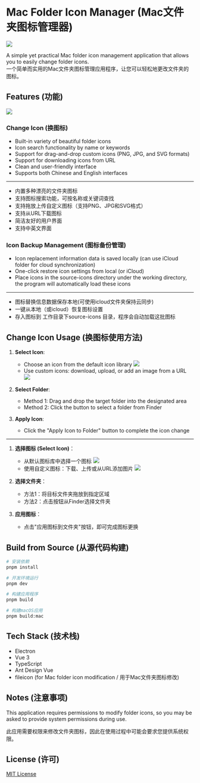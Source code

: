 # Mac Folder Icon Manager (Mac文件夹图标管理器)

![](./docs/post.png)
  
A simple yet practical Mac folder icon management application that allows you to easily change folder icons.   
一个简单而实用的Mac文件夹图标管理应用程序，让您可以轻松地更改文件夹的图标。


## Features (功能)
![](./docs/Effect-Display.png)

### Change Icon (换图标)

- Built-in variety of beautiful folder icons
- Icon search functionality by name or keywords
- Support for drag-and-drop custom icons (PNG, JPG, and SVG formats)
- Support for downloading icons from URL
- Clean and user-friendly interface
- Supports both Chinese and English interfaces

---

- 内置多种漂亮的文件夹图标
- 支持图标搜索功能，可按名称或关键词查找
- 支持拖放上传自定义图标（支持PNG、JPG和SVG格式）
- 支持从URL下载图标
- 简洁友好的用户界面
- 支持中英文界面

### Icon Backup Management (图标备份管理)

- Icon replacement information data is saved locally (can use iCloud folder for cloud synchronization)
- One-click restore icon settings from local (or iCloud)
- Place icons in the source-icons directory under the working directory, the program will automatically load these icons

---

- 图标替换信息数据保存本地(可使用icloud文件夹保持云同步)
- 一键从本地（或icloud）恢复图标设置
- 存入图标到 工作目录下source-icons 目录，程序会自动加载这批图标


## Change Icon Usage (换图标使用方法)

1. **Select Icon**:
   - Choose an icon from the default icon library
    ![](./docs/apply-buildin-png.png)
   - Use custom icons: download, upload, or add an image from a URL
   ![](./docs/apply-upload-images.png)


2. **Select Folder**:
   - Method 1: Drag and drop the target folder into the designated area
   - Method 2: Click the button to select a folder from Finder

3. **Apply Icon**:
   - Click the "Apply Icon to Folder" button to complete the icon change


--- 
1. **选择图标 (Select Icon)**：
   - 从默认图标库中选择一个图标
     ![](./docs/apply-buildin-png.png)
   - 使用自定义图标：下载、上传或从URL添加图片
     ![](./docs/apply-upload-images.png)

2. **选择文件夹**：
   - 方法1：将目标文件夹拖放到指定区域
   - 方法2：点击按钮从Finder选择文件夹
   
3. **应用图标**：
   - 点击"应用图标到文件夹"按钮，即可完成图标更换

## Build from Source  (从源代码构建)

```bash
# 安装依赖
pnpm install

# 开发环境运行
pnpm dev

# 构建应用程序
pnpm build

# 构建macOS应用
pnpm build:mac
```

## Tech Stack (技术栈)

- Electron
- Vue 3
- TypeScript
- Ant Design Vue
- fileicon (for Mac folder icon modification / 用于Mac文件夹图标修改)

## Notes (注意事项)

This application requires permissions to modify folder icons, so you may be asked to provide system permissions during use.  

此应用需要权限来修改文件夹图标，因此在使用过程中可能会要求您提供系统权限。

## License (许可)

[MIT License](LICENSE)

